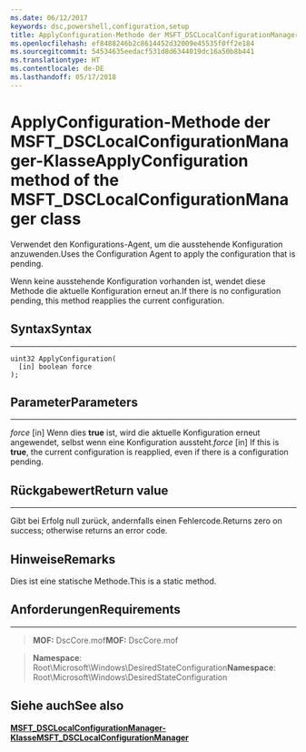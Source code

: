 ```yaml
---
ms.date: 06/12/2017
keywords: dsc,powershell,configuration,setup
title: ApplyConfiguration-Methode der MSFT_DSCLocalConfigurationManager-Klasse
ms.openlocfilehash: ef8488246b2c8614452d32009e45535f0ff2e184
ms.sourcegitcommit: 54534635eedacf531d8d6344019dc16a50b8b441
ms.translationtype: HT
ms.contentlocale: de-DE
ms.lasthandoff: 05/17/2018
---
```

# <a name="applyconfiguration-method-of-the-msftdsclocalconfigurationmanager-class"></a><span data-ttu-id="10a22-103">ApplyConfiguration-Methode der MSFT_DSCLocalConfigurationManager-Klasse</span><span class="sxs-lookup"><span data-stu-id="10a22-103">ApplyConfiguration method of the MSFT_DSCLocalConfigurationManager class</span></span>

<span data-ttu-id="10a22-104">Verwendet den Konfigurations-Agent, um die ausstehende Konfiguration anzuwenden.</span><span class="sxs-lookup"><span data-stu-id="10a22-104">Uses the Configuration Agent to apply the configuration that is pending.</span></span>

<span data-ttu-id="10a22-105">Wenn keine ausstehende Konfiguration vorhanden ist, wendet diese Methode die aktuelle Konfiguration erneut an.</span><span class="sxs-lookup"><span data-stu-id="10a22-105">If there is no configuration pending, this method reapplies the current configuration.</span></span>


## <a name="syntax"></a><span data-ttu-id="10a22-106">Syntax</span><span class="sxs-lookup"><span data-stu-id="10a22-106">Syntax</span></span>
------

```mof
uint32 ApplyConfiguration(
  [in] boolean force
);
```

## <a name="parameters"></a><span data-ttu-id="10a22-107">Parameter</span><span class="sxs-lookup"><span data-stu-id="10a22-107">Parameters</span></span>
----------

<span data-ttu-id="10a22-108">*force* \[in\] Wenn dies **true** ist, wird die aktuelle Konfiguration erneut angewendet, selbst wenn eine Konfiguration aussteht.</span><span class="sxs-lookup"><span data-stu-id="10a22-108">*force* \[in\] If this is **true**, the current configuration is reapplied, even if there is a configuration pending.</span></span>

## <a name="return-value"></a><span data-ttu-id="10a22-109">Rückgabewert</span><span class="sxs-lookup"><span data-stu-id="10a22-109">Return value</span></span>
------------

<span data-ttu-id="10a22-110">Gibt bei Erfolg null zurück, andernfalls einen Fehlercode.</span><span class="sxs-lookup"><span data-stu-id="10a22-110">Returns zero on success; otherwise returns an error code.</span></span>

## <a name="remarks"></a><span data-ttu-id="10a22-111">Hinweise</span><span class="sxs-lookup"><span data-stu-id="10a22-111">Remarks</span></span>

<span data-ttu-id="10a22-112">Dies ist eine statische Methode.</span><span class="sxs-lookup"><span data-stu-id="10a22-112">This is a static method.</span></span>

## <a name="requirements"></a><span data-ttu-id="10a22-113">Anforderungen</span><span class="sxs-lookup"><span data-stu-id="10a22-113">Requirements</span></span>
------------
><span data-ttu-id="10a22-114">**MOF:** DscCore.mof</span><span class="sxs-lookup"><span data-stu-id="10a22-114">**MOF:** DscCore.mof</span></span>

><span data-ttu-id="10a22-115">**Namespace**: Root\Microsoft\Windows\DesiredStateConfiguration</span><span class="sxs-lookup"><span data-stu-id="10a22-115">**Namespace**: Root\Microsoft\Windows\DesiredStateConfiguration</span></span>


## <a name="see-also"></a><span data-ttu-id="10a22-116">Siehe auch</span><span class="sxs-lookup"><span data-stu-id="10a22-116">See also</span></span>


[<span data-ttu-id="10a22-117">**MSFT_DSCLocalConfigurationManager-Klasse**</span><span class="sxs-lookup"><span data-stu-id="10a22-117">**MSFT_DSCLocalConfigurationManager**</span></span>](msft-dsclocalconfigurationmanager.md)